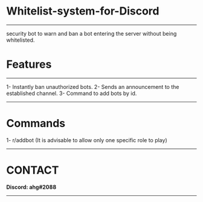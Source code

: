 # Whitelist-system-for-Discord
****

security bot to warn and ban a bot entering the server without being whitelisted.

# __Features__

****

1- Instantly ban unauthorized bots.
2- Sends an announcement to the established channel.
3- Command to add bots by id.

****

# __Commands__

1- r/addbot (It is advisable to allow only one specific role to play)

****

# __CONTACT__

__Discord: ahg#2088__    
****
